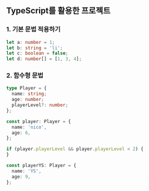 ## TypeScript를 활용한 프로젝트

### 1. 기본 문법 적용하기

```ts
let a: number = 1;
let b: string = 'li';
let c: boolean = false;
let d: number[] = [1, 3, 4];
```

### 2. 함수형 문법

```ts
type Player = {
  name: string;
  age: number;
  playerLevel?: number;
};

const player: Player = {
  name: 'nico',
  age: 6,
};

if (player.playerLevel && player.playerLevel < 2) {
}

const playerYS: Player = {
  name: 'YS',
  age: 9,
};
```
